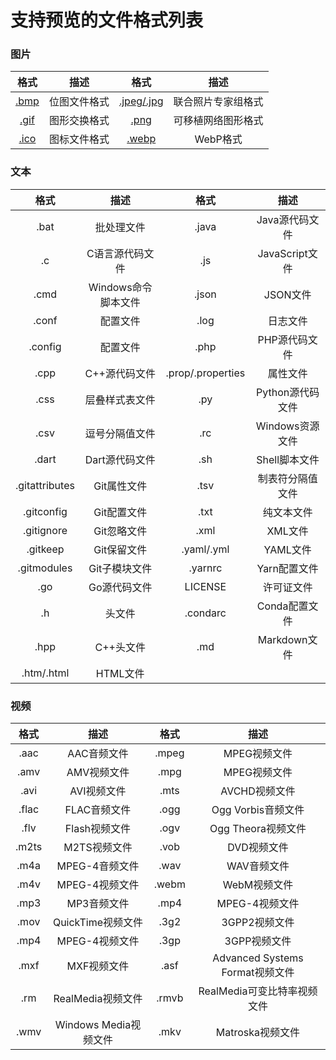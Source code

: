 # 支持预览的文件格式列表

### 图片

| 格式 | 描述 | 格式 | 描述 |
| :-: | :-: | :-: | :-: |
| [.bmp](https://en.wikipedia.org/wiki/BMP_file_format) | 位图文件格式 | [.jpeg/.jpg](https://en.wikipedia.org/wiki/JPEG) | 联合照片专家组格式 |
| [.gif](https://en.wikipedia.org/wiki/GIF) | 图形交换格式 | [.png](https://en.wikipedia.org/wiki/Portable_Network_Graphics) | 可移植网络图形格式 |
| [.ico](https://en.wikipedia.org/wiki/ICO_(file_format)) | 图标文件格式 | [.webp](https://developers.google.com/speed/webp/) | WebP格式 |

### 文本

| 格式 | 描述 | 格式 | 描述 |
| :-: | :-: | :-: | :-: |
| .bat | 批处理文件 | .java | Java源代码文件 |
| .c | C语言源代码文件 | .js | JavaScript文件 |
| .cmd | Windows命令脚本文件 | .json | JSON文件 |
| .conf | 配置文件 | .log | 日志文件 |
| .config | 配置文件 | .php | PHP源代码文件 |
| .cpp | C++源代码文件 | .prop/.properties | 属性文件 |
| .css | 层叠样式表文件 | .py | Python源代码文件 |
| .csv | 逗号分隔值文件 | .rc | Windows资源文件 |
| .dart | Dart源代码文件 | .sh | Shell脚本文件 |
| .gitattributes | Git属性文件 | .tsv | 制表符分隔值文件 |
| .gitconfig | Git配置文件 | .txt | 纯文本文件 |
| .gitignore | Git忽略文件 | .xml | XML文件 |
| .gitkeep | Git保留文件 | .yaml/.yml | YAML文件 |
| .gitmodules | Git子模块文件 | .yarnrc | Yarn配置文件 |
| .go | Go源代码文件 | LICENSE | 许可证文件 |
| .h | 头文件 | .condarc | Conda配置文件 |
| .hpp | C++头文件 | .md | Markdown文件 |
| .htm/.html | HTML文件 | | |


### 视频

| 格式 | 描述 | 格式 | 描述 |
| :-: | :-: | :-: | :-: |
| .aac | AAC音频文件 | .mpeg | MPEG视频文件 |
| .amv | AMV视频文件 | .mpg | MPEG视频文件 |
| .avi | AVI视频文件 | .mts | AVCHD视频文件 |
| .flac | FLAC音频文件 | .ogg | Ogg Vorbis音频文件 |
| .flv | Flash视频文件 | .ogv | Ogg Theora视频文件 |
| .m2ts | M2TS视频文件 | .vob | DVD视频文件 |
| .m4a | MPEG-4音频文件 | .wav | WAV音频文件 |
| .m4v | MPEG-4视频文件 | .webm | WebM视频文件 |
| .mp3 | MP3音频文件 | .mp4 | MPEG-4视频文件 |
| .mov | QuickTime视频文件 | .3g2 | 3GPP2视频文件 |
| .mp4 | MPEG-4视频文件 | .3gp | 3GPP视频文件 |
| .mxf | MXF视频文件 | .asf | Advanced Systems Format视频文件 |
| .rm | RealMedia视频文件 | .rmvb | RealMedia可变比特率视频文件 |
| .wmv | Windows Media视频文件 | .mkv | Matroska视频文件 |


